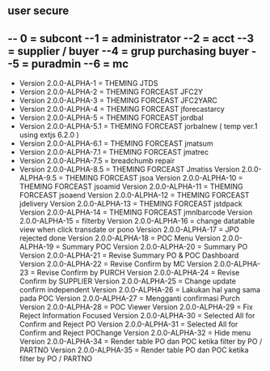 user secure
-----------------

--  0 = subcont
--1 = administrator
--2 = acct
--3 = supplier / buyer
--4 = grup purchasing buyer
--5 = puradmin
--6 = mc
-------------------------

- Version 2.0.0-ALPHA-1 = THEMING JTDS
- Version 2.0.0-ALPHA-2 = THEMING FORCEAST JFC2Y
- Version 2.0.0-ALPHA-3 = THEMING FORCEAST JFC2YARC
- Version 2.0.0-ALPHA-4 = THEMING FORCEAST jforecastarcy
- Version 2.0.0-ALPHA-5 = THEMING FORCEAST jordbal
- Version 2.0.0-ALPHA-5.1 = THEMING FORCEAST jorbalnew ( temp ver.1 using extjs 6.2.0 )
- Version 2.0.0-ALPHA-6.1 = THEMING FORCEAST jmatsum
- Version 2.0.0-ALPHA-7.1 = THEMING FORCEAST jmatrec
- Version 2.0.0-ALPHA-7.5 = breadchumb repair
- Version 2.0.0-ALPHA-8.5 = THEMING FORCEAST Jmatiss
Version 2.0.0-ALPHA-9.5 = THEMING FORCEAST jsoa
Version 2.0.0-ALPHA-10 = THEMING FORCEAST jsoamid
Version 2.0.0-ALPHA-11 = THEMING FORCEAST jsoaend
Version 2.0.0-ALPHA-12 = THEMING FORCEAST jdelivery
Version 2.0.0-ALPHA-13 = THEMING FORCEAST jstdpack
Version 2.0.0-ALPHA-14 = THEMING FORCEAST jmnlbarcode
Version 2.0.0-ALPHA-15 = filterby
Version 2.0.0-ALPHA-16 = change datatable view when click transdate or pono
Version 2.0.0-ALPHA-17 = JPO rejected done
Version 2.0.0-ALPHA-18 = POC Menu
Version 2.0.0-ALPHA-19 = Summary POC
Version 2.0.0-ALPHA-20 = Summary PO
Version 2.0.0-ALPHA-21 = Revise Summary PO & POC Dashboard
Version 2.0.0-ALPHA-22 = Revise Confirm by MC
Version 2.0.0-ALPHA-23 = Revise Confirm by PURCH
Version 2.0.0-ALPHA-24 = Revise Confirm by SUPPLIER
Version 2.0.0-ALPHA-25 = Change update confirm independent
Version 2.0.0-ALPHA-26 = Lakukan hal yang sama pada POC
Version 2.0.0-ALPHA-27 = Mengganti confirmasi Purch
Version 2.0.0-ALPHA-28 = POC Viewer
Version 2.0.0-ALPHA-29 = Fix Reject Information Focused
Version 2.0.0-ALPHA-30 = Selected All for Confirm and Reject PO
Version 2.0.0-ALPHA-31 = Selected All for Confirm and Reject POChange
Version 2.0.0-ALPHA-32 = Hide menu
Version 2.0.0-ALPHA-34 = Render table PO dan POC ketika filter by PO / PARTNO
Version 2.0.0-ALPHA-35 = Render table PO dan POC ketika filter by PO / PARTNO

